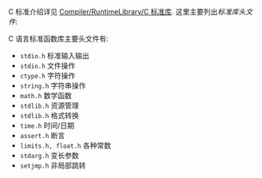 C 标准介绍详见 [Compiler/RuntimeLibrary/C 标准库](../../../Compiler/Runtime%20Library/C%20标准库.md). 这里主要列出*标准库头文件*:

C 语言标准函数库主要头文件有:
- `stdio.h` 标准输入输出
- `stdio.h` 文件操作
- `ctype.h` 字符操作
- `string.h` 字符串操作
- `math.h` 数学函数
- `stdlib.h` 资源管理
- `stdlib.h` 格式转换
- `time.h` 时间/日期
- `assert.h` 断言
- `limits.h, float.h` 各种常数
- `stdarg.h` 变长参数
- `setjmp.h` 非局部跳转
